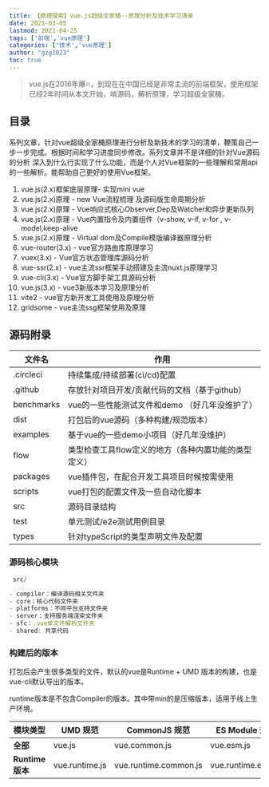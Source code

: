 ```yaml
---
title: 【原理探索】vue.js超级全家桶--原理分析及技术学习清单
date: 2021-03-05
lastmod: 2021-04-25
tags: ['前端','vue原理']
categories: ['技术','vue原理']
author: "gzg1023"
toc: true
---
```



> vue.js在2016年爆🔥，到现在在中国已经是非常主流的前端框架，使用框架已经2年时间从本文开始，啃源码，解析原理，学习超级全家桶。
<!--more-->

## 目录

系列文章，针对vue超级全家桶原理进行分析及新技术的学习的清单，鞭策自己一步一步完成。根据时间和学习进度同步修改。系列文章并不是详细的针对Vue源码的分析 深入到什么行实现了什么功能，而是个人对Vue框架的一些理解和常用api的一些解析。能帮助自己更好的使用Vue框架。

1. vue.js(2.x)框架底层原理- 实现mini vue
2. vue.js(2.x)原理 - new Vue流程梳理 及源码版生命周期分析
3. vue.js(2.x)原理 - Vue响应式核心Observer,Dep及Watcher和异步更新队列
4. vue.js(2.x)原理 -  Vue内置指令及内置组件（v-show, v-if, v-for , v-model,keep-alive
5. vue.js(2.x)原理 - Virtual dom及Compile模版编译器原理分析
6. vue-router(3.x) - vue官方路由库原理学习
7. vuex(3.x) - Vue官方状态管理库源码分析
8. vue-ssr(2.x) - vue主流ssr框架手动搭建及主流nuxt.js原理学习
9. vue-cli(3.x) - Vue官方脚手架工具源码分析
10. vue.js(3.x) - vue3新版本学习及原理分析
11. vite2 - vue官方新开发工具使用及原理分析
12. gridsome - vue主流ssg框架使用及原理


## 源码附录

| 文件名 | 作用 |
| - | - |
| .circleci | 持续集成/持续部署(ci/cd)配置 |
| .github | 存放针对项目开发/贡献代码的文档（基于github） |
| benchmarks | vue的一些性能测试文件和demo （好几年没维护了） |
| dist | 打包后的vue源码（多种构建/规范版本） |
| examples | 基于vue的一些demo小项目（好几年没维护） |
| flow | 类型检查工具flow定义的地方（各种内置功能的类型定义） |
| packages | vue插件包，在配合开发工具项目时候按需使用 |
| scripts | vue打包的配置文件及一些自动化脚本 |
| src | 源码目录结构 |
| test | 单元测试/e2e测试用例目录 |
| types | 针对typeScript的类型声明文件及配置 |

### 源码核心模块

```javascript
 src/

- compiler：编译源码相关文件夹
- core：核心代码文件夹
- platforms：不同平台支持文件夹
- server：支持服务端渲染文件夹
- sfc：.vue单文件解析文件夹
- shared: 共享代码

```

### 构建后的版本

打包后会产生很多类型的文件，默认的vue是Runtime +  UMD 版本的构建，也是vue-cli默认导出的版本。

runtime版本是不包含Compiler的版本。其中带min的是压缩版本，适用于线上生产环境。

| 模块类型| UMD 规范 | CommonJS 规范| ES Module 规范 |
| --- | --- | --- | --- |
| **全部** | vue.js | vue.common.js | vue.esm.js |
| **Runtime版本** | vue.runtime.js | vue.runtime.common.js | vue.runtime.esm.js |